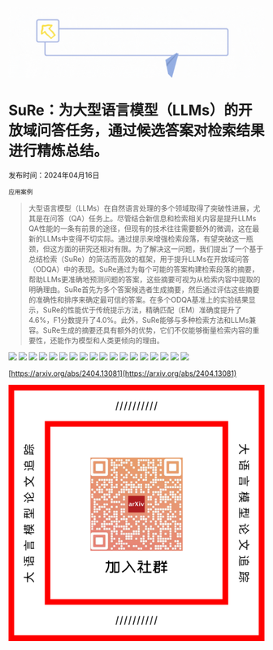 ![](https://raw.githubusercontent.com/HuggingAGI/HuggingArxiv/main/imgs/follow.gif)
# SuRe：为大型语言模型（LLMs）的开放域问答任务，通过候选答案对检索结果进行精炼总结。
发布时间：2024年04月16日

`应用案例`
> 大型语言模型（LLMs）在自然语言处理的多个领域取得了突破性进展，尤其是在问答（QA）任务上。尽管结合新信息和检索相关内容是提升LLMs QA性能的一条有前景的途径，但现有的技术往往需要额外的微调，这在最新的LLMs中变得不切实际。通过提示来增强检索段落，有望突破这一瓶颈，但这方面的研究还相对有限。为了解决这一问题，我们提出了一个基于总结检索（SuRe）的简洁而高效的框架，用于提升LLMs在开放域问答（ODQA）中的表现。SuRe通过为每个可能的答案构建检索段落的摘要，帮助LLMs更准确地预测问题的答案，这些摘要可视为从检索内容中提取的明确理由。SuRe首先为多个答案候选者生成摘要，然后通过评估这些摘要的准确性和排序来确定最可信的答案。在多个ODQA基准上的实验结果显示，SuRe的性能优于传统提示方法，精确匹配（EM）准确度提升了4.6%，F1分数提升了4.0%。此外，SuRe能够与多种检索方法和LLMs兼容。SuRe生成的摘要还具有额外的优势，它们不仅能够衡量检索内容的重要性，还能作为模型和人类更倾向的理由。

![](https://raw.githubusercontent.com/HuggingAGI/HuggingArxiv/main/paper_images/2404.13081/x1.png)
![](https://raw.githubusercontent.com/HuggingAGI/HuggingArxiv/main/paper_images/2404.13081/x2.png)
![](https://raw.githubusercontent.com/HuggingAGI/HuggingArxiv/main/paper_images/2404.13081/x3.png)
![](https://raw.githubusercontent.com/HuggingAGI/HuggingArxiv/main/paper_images/2404.13081/x4.png)
![](https://raw.githubusercontent.com/HuggingAGI/HuggingArxiv/main/paper_images/2404.13081/x5.png)
![](https://raw.githubusercontent.com/HuggingAGI/HuggingArxiv/main/paper_images/2404.13081/x6.png)
![](https://raw.githubusercontent.com/HuggingAGI/HuggingArxiv/main/paper_images/2404.13081/x7.png)
![](https://raw.githubusercontent.com/HuggingAGI/HuggingArxiv/main/paper_images/2404.13081/x8.png)
![](https://raw.githubusercontent.com/HuggingAGI/HuggingArxiv/main/paper_images/2404.13081/x9.png)
![](https://raw.githubusercontent.com/HuggingAGI/HuggingArxiv/main/paper_images/2404.13081/x10.png)
![](https://raw.githubusercontent.com/HuggingAGI/HuggingArxiv/main/paper_images/2404.13081/x11.png)
![](https://raw.githubusercontent.com/HuggingAGI/HuggingArxiv/main/paper_images/2404.13081/x12.png)
![](https://raw.githubusercontent.com/HuggingAGI/HuggingArxiv/main/paper_images/2404.13081/x13.png)
![](https://raw.githubusercontent.com/HuggingAGI/HuggingArxiv/main/paper_images/2404.13081/x14.png)
![](https://raw.githubusercontent.com/HuggingAGI/HuggingArxiv/main/paper_images/2404.13081/x15.png)
![](https://raw.githubusercontent.com/HuggingAGI/HuggingArxiv/main/paper_images/2404.13081/x16.png)
![](https://raw.githubusercontent.com/HuggingAGI/HuggingArxiv/main/paper_images/2404.13081/x17.png)
![](https://raw.githubusercontent.com/HuggingAGI/HuggingArxiv/main/paper_images/2404.13081/x18.png)


[https://arxiv.org/abs/2404.13081](https://arxiv.org/abs/2404.13081)

![](https://raw.githubusercontent.com/HuggingAGI/HuggingArxiv/main/imgs/qrcode.png)